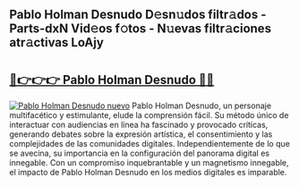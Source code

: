 ## Pablo Holman Desnudo D𝚎sn𝚞dos filtr𝚊dos - Parts-dxN Vid𝚎os f𝚘tos - N𝚞evas filtr𝚊ciones atr𝚊ctivas LoAjy

# <h2><a href="http://mb2wgz.tromn.icu/?c=Pablo+Holman+Desnudo">🔗👉👉👉 Pablo Holman Desnudo 🔗🔗</a></h2>

[![Pablo Holman Desnudo nuevo](https://i.imgur.com/pEAQMta.gif)](http://mb2wgz.tromn.icu/?c=Pablo+Holman+Desnudo)
Pablo Holman Desnudo, un personaje multifacético y estimulante, elude la comprensión fácil. Su método único de interactuar con audiencias en línea ha fascinado y provocado críticas, generando debates sobre la expresión artística, el consentimiento y las complejidades de las comunidades digitales. Independientemente de lo que se avecina, su importancia en la configuración del panorama digital es innegable. Con un compromiso inquebrantable y un magnetismo innegable, el impacto de Pablo Holman Desnudo en los medios digitales es imparable.
